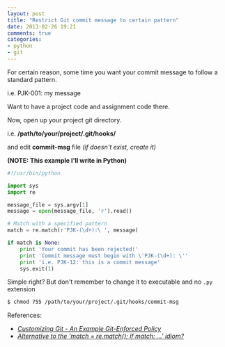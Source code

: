 ```yaml
---
layout: post
title: "Restrict Git commit message to certain pattern"
date: 2013-02-26 19:21
comments: true
categories: 
- python
- git
---
```


For certain reason, some time you want your commit message to follow a standard pattern.

i.e. PJK-001: my message

Want to have a project code and assignment code there.

Now, open up your project git directory.

i.e. **/path/to/your/project/.git/hooks/**

and edit **commit-msg** file _(if doesn't exist, create it)_

**(NOTE: This example I'll write in Python)**

```py
#!/usr/bin/python

import sys
import re

message_file = sys.argv[1]
message = open(message_file, 'r').read()

# Match with a specified pattern
match = re.match(r'PJK-(\d+):\ ', message)

if match is None:
    print 'Your commit has been rejected!'
    print 'Commit message must begin with \'PJK-(\d+): \''
    print 'i.e. PJK-12: this is a commit message'
    sys.exit(1)
```

Simple right? But don't remember to change it to executable and no `.py` extension
```sh
$ chmod 755 /path/to/your/project/.git/hooks/commit-msg
```

References:

- _[Customizing Git - An Example Git-Enforced Policy](http://git-scm.com/book/en/Customizing-Git-An-Example-Git-Enforced-Policy#Client-Side-Hooks)_
- _[Alternative to the 'match = re.match(); if match: …' idiom?](http://stackoverflow.com/questions/1152385/alternative-to-the-match-re-match-if-match-idiom)_
